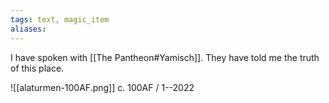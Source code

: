 ```yaml
---
tags: text, magic_item
aliases:
---
```


I have spoken with [[The Pantheon#Yamisch]]. They have told me the truth of this place.

![[alaturmen-100AF.png]]
c. 100AF / 1--2022